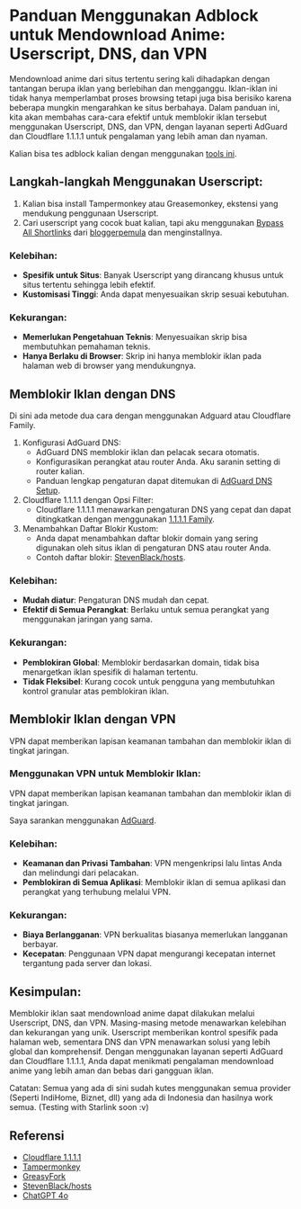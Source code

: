 # Panduan Menggunakan Adblock untuk Mendownload Anime: Userscript, DNS, dan VPN

Mendownload anime dari situs tertentu sering kali dihadapkan dengan tantangan berupa iklan yang berlebihan dan mengganggu. Iklan-iklan ini tidak hanya memperlambat proses browsing tetapi juga bisa berisiko karena beberapa mungkin mengarahkan ke situs berbahaya. Dalam panduan ini, kita akan membahas cara-cara efektif untuk memblokir iklan tersebut menggunakan Userscript, DNS, dan VPN, dengan layanan seperti AdGuard dan Cloudflare 1.1.1.1 untuk pengalaman yang lebih aman dan nyaman.

Kalian bisa tes adblock kalian dengan menggunakan [tools ini](https://d3ward.github.io/toolz/adblock).

## Langkah-langkah Menggunakan Userscript:

1. Kalian bisa install Tampermonkey atau Greasemonkey, ekstensi yang mendukung penggunaan Userscript.
2. Cari userscript yang cocok buat kalian, tapi aku menggunakan [Bypass All Shortlinks](https://greasyfork.org/en/scripts/431691-bypass-all-shortlinks) dari [bloggerpemula](https://greasyfork.org/en/users/810571-bloggerpemula) dan menginstallnya.

### Kelebihan:

- **Spesifik untuk Situs**: Banyak Userscript yang dirancang khusus untuk situs tertentu sehingga lebih efektif.
- **Kustomisasi Tinggi**: Anda dapat menyesuaikan skrip sesuai kebutuhan.

### Kekurangan:

- **Memerlukan Pengetahuan Teknis**: Menyesuaikan skrip bisa membutuhkan pemahaman teknis.
- **Hanya Berlaku di Browser**: Skrip ini hanya memblokir iklan pada halaman web di browser yang mendukungnya.

## Memblokir Iklan dengan DNS

Di sini ada metode dua cara dengan menggunakan Adguard atau Cloudflare Family.

1. Konfigurasi AdGuard DNS:
      - AdGuard DNS memblokir iklan dan pelacak secara otomatis.
      - Konfigurasikan perangkat atau router Anda. Aku saranin setting di router kalian.
      - Panduan lengkap pengaturan dapat ditemukan di [AdGuard DNS Setup](https://adguard-dns.io/en/public-dns.html).
2. Cloudflare 1.1.1.1 dengan Opsi Filter:
      - Cloudflare 1.1.1.1 menawarkan pengaturan DNS yang cepat dan dapat ditingkatkan dengan menggunakan [1.1.1.1 Family](https://one.one.one.one/family/).
3. Menambahkan Daftar Blokir Kustom:
      - Anda dapat menambahkan daftar blokir domain yang sering digunakan oleh situs iklan di pengaturan DNS atau router Anda.
      - Contoh daftar blokir: [StevenBlack/hosts](https://github.com/StevenBlack/hosts).

### Kelebihan:

- **Mudah diatur**: Pengaturan DNS mudah dan cepat.
- **Efektif di Semua Perangkat**: Berlaku untuk semua perangkat yang menggunakan jaringan yang sama.

### Kekurangan:

- **Pemblokiran Global**: Memblokir berdasarkan domain, tidak bisa menargetkan iklan spesifik di halaman tertentu.
- **Tidak Fleksibel**: Kurang cocok untuk pengguna yang membutuhkan kontrol granular atas pemblokiran iklan.

## Memblokir Iklan dengan VPN

VPN dapat memberikan lapisan keamanan tambahan dan memblokir iklan di tingkat jaringan.

### Menggunakan VPN untuk Memblokir Iklan:

VPN dapat memberikan lapisan keamanan tambahan dan memblokir iklan di tingkat jaringan.

Saya sarankan menggunakan [AdGuard](https://adguard-dns.io.).

### Kelebihan:

- **Keamanan dan Privasi Tambahan**: VPN mengenkripsi lalu lintas Anda dan melindungi dari pelacakan.
- **Pemblokiran di Semua Aplikasi**: Memblokir iklan di semua aplikasi dan perangkat yang terhubung melalui VPN.

### Kekurangan:

- **Biaya Berlangganan**: VPN berkualitas biasanya memerlukan langganan berbayar.
- **Kecepatan**: Penggunaan VPN dapat mengurangi kecepatan internet tergantung pada server dan lokasi.

## Kesimpulan:

Memblokir iklan saat mendownload anime dapat dilakukan melalui Userscript, DNS, dan VPN. Masing-masing metode menawarkan kelebihan dan kekurangan yang unik. Userscript memberikan kontrol spesifik pada halaman web, sementara DNS dan VPN menawarkan solusi yang lebih global dan komprehensif. Dengan menggunakan layanan seperti AdGuard dan Cloudflare 1.1.1.1, Anda dapat menikmati pengalaman mendownload anime yang lebih aman dan bebas dari gangguan iklan.

Catatan: Semua yang ada di sini sudah kutes menggunakan semua provider (Seperti IndiHome, Biznet, dll) yang ada di Indonesia dan hasilnya work semua. (Testing with Starlink soon :v)

## Referensi

- [Cloudflare 1.1.1.1](https://one.one.one.one/)
- [Tampermonkey](https://www.tampermonkey.net/)
- [GreasyFork](https://greasyfork.org)
- [StevenBlack/hosts](https://github.com/StevenBlack/hosts)
- [ChatGPT 4o](https://chatgpt.com/)
